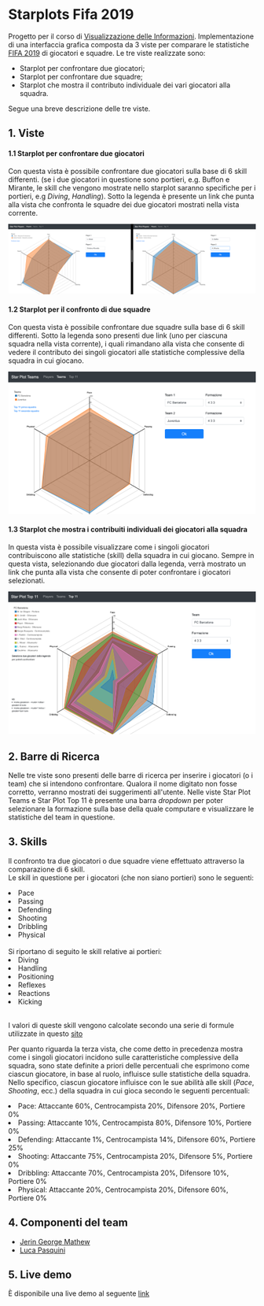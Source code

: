 # Starplots Fifa 2019
Progetto per il corso di [Visualizzazione delle Informazioni](http://www.dia.uniroma3.it/~infovis/). Implementazione di una interfaccia grafica composta da 3 viste per comparare le statistiche [FIFA 2019](https://it.wikipedia.org/wiki/FIFA_19) di giocatori e squadre. Le tre viste realizzate sono:

- Starplot per confrontare due giocatori;
- Starplot per confrontare due squadre;
- Starplot che mostra il contributo individuale dei vari giocatori alla squadra.

Segue una breve descrizione delle tre viste.

## 1. Viste

#### 1.1 Starplot per confrontare due giocatori

Con questa vista è possibile confrontare due giocatori sulla base di 6 skill differenti. 
(se i due giocatori in questione sono portieri, e.g. Buffon e Mirante, le skill che vengono mostrate nello starplot saranno specifiche per i portieri, e.g *Diving*, *Handling*).
Sotto la legenda è presente un link che punta alla vista che confronta le squadre dei due giocatori mostrati nella vista corrente.

![player comparison](images/player-comparison.png)

#### 1.2 Starplot per il confronto di due squadre

Con questa vista è possibile confrontare due squadre sulla base di 6 skill differenti.
Sotto la legenda sono presenti due link (uno per ciascuna squadra nella vista corrente), i quali rimandano alla vista che consente di vedere il contributo dei singoli giocatori alle statistiche complessive della squadra in cui giocano.

![team comparison](images/team-comparison.png)

#### 1.3 Starplot che mostra i contribuiti individuali dei giocatori alla squadra

In questa vista è possibile visualizzare come i singoli giocatori contribuiscono alle statistiche (skill) della squadra in cui giocano. Sempre in questa vista, selezionando due giocatori dalla legenda, verrà mostrato un link che punta alla vista che consente di poter confrontare i giocatori selezionati.

![top 11 comparison](images/top-11-comparison.png)

## 2. Barre di Ricerca

Nelle tre viste sono presenti delle barre di ricerca per inserire i giocatori (o i team) che si intendono confrontare. 
Qualora il nome digitato non fosse corretto, verranno mostrati dei suggerimenti all'utente.
Nelle viste Star Plot Teams e Star Plot Top 11 è presente una barra _dropdown_ per poter selezionare la formazione sulla base della quale computare e visualizzare le statistiche del team in questione.

## 3. Skills

Il confronto tra due giocatori o due squadre viene effettuato attraverso la comparazione di 6 skill. 
</br>
Le skill in questione per i giocatori (che non siano portieri) sono le seguenti: 
  <li> Pace </li>  
  <li> Passing </li>
  <li> Defending </li>
  <li> Shooting </li>
  <li> Dribbling </li>
  <li> Physical </li>

</br>
Si riportano di seguito le skill relative ai portieri: 
  <li> Diving </li>  
  <li> Handling </li>
  <li> Positioning </li>
  <li> Reflexes </li>
  <li> Reactions </li>
  <li> Kicking </li>

</br>

I valori di queste skill vengono calcolate secondo una serie di formule utilizzate in questo [sito](https://www.fifauteam.com/player-ratings-guide-fifa-19/)


Per quanto riguarda la terza vista, che come detto in precedenza mostra come i singoli giocatori incidono sulle caratteristiche complessive della squadra, sono state definite a priori delle percentuali che esprimono come ciascun giocatore, in base al ruolo, influisce sulle statistiche della squadra. 
</br>
Nello specifico, ciascun giocatore influisce con le sue abilità alle skill (_Pace_, _Shooting_, ecc.) della squadra in cui gioca secondo le seguenti percentuali:
  <li> Pace: Attaccante 60%, Centrocampista 20%, Difensore 20%, Portiere 0% </li>  
  <li> Passing: Attaccante 10%, Centrocampista 80%, Difensore 10%, Portiere 0% </li>
  <li> Defending: Attaccante 1%, Centrocampista 14%, Difensore 60%, Portiere 25% </li>
  <li> Shooting: Attaccante 75%, Centrocampista 20%, Difensore 5%, Portiere 0% </li>
  <li> Dribbling: Attaccante 70%, Centrocampista 20%, Difensore 10%, Portiere 0% </li>
  <li> Physical: Attaccante 20%, Centrocampista 20%, Difensore 60%, Portiere 0% </li>
  
## 4. Componenti del team
- [Jerin George Mathew](https://github.com/jgeorgemathew)
- [Luca Pasquini](https://github.com/lucapas)

## 5. Live demo
È disponibile una live demo al seguente [link](https://lucapas.github.io/Infovis/StarPlotPlayers.html)
